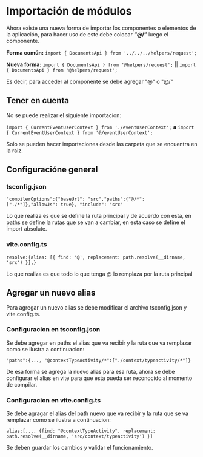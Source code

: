 # Importación de módulos

Ahora existe una nueva forma de importar los componentes o elementos de la aplicación, para hacer uso de este debe colocar **“@/”** luego el componente.

**Forma común:**
`import { DocumentsApi } from '../../../helpers/request';`

**Nueva forma:**
`import { DocumentsApi } from '@helpers/request';` || `import { DocumentsApi } from '@helpers/request';`

Es decir, para acceder al componente se debe agregar "@" o "@/"

## Tener en cuenta

No se puede realizar el siguiente importacion:

`import { CurrentEventUserContext } from './eventUserContext';`
**a**
`import { CurrentEventUserContext } from '@/eventUserContext';`

Solo se pueden hacer importaciones desde las carpeta que se encuentra en la raiz.

## Configuracióne general

### tsconfig.json

`"compilerOptions":{"baseUrl": "src","paths":{"@/*": ["./*"]},"allowJs": true}, "include": "src"`

Lo que realiza es que se define la ruta principal y de acuerdo con esta, en paths se define la rutas que se van a cambiar, en esta caso se define el import absolute.

### vite.config.ts

`resolve:{alias: [{ find: '@', replacement: path.resolve(__dirname, 'src') }],}`

Lo que realiza es que todo lo que tenga @ lo remplaza por la ruta principal

## Agregar un nuevo alias

Para agregar un nuevo alias se debe modificar el archivo tsconfig.json y vite.config.ts.

### Configuracion en tsconfig.json

Se debe agregar en paths el alias que va recibir y la ruta que va remplazar como se ilustra a continuacion:

`"paths":{..., "@contextTypeActivity/*":["./context/typeactivity/*"]}`

De esa forma se agrega la nuevo alias para esa ruta, ahora se debe configurar el alias en vite para que esta pueda ser reconocido al momento de compilar.

### Configuracion en vite.config.ts

Se debe agragar el alias del path nuevo que va recibir y la ruta que se va remplazar como se ilustra a continuacion:

`alias:[..., {find: "@contextTypeActivity", replacement: path.resolve(__dirname, 'src/context/typeactivity') }]`

Se deben guardar los cambios y validar el funcionamiento.
